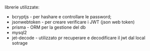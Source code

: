 librerie utilizzate:
- bcryptjs - per hashare e controllare le password;
- jsonwebtoken - per creare verificare i JWT (json web token)
- prisma - ORM per la gestione del db
- mysql2
- jet-decode - utilizzato pr recuperare e decodificare il jwt dal local sotrage